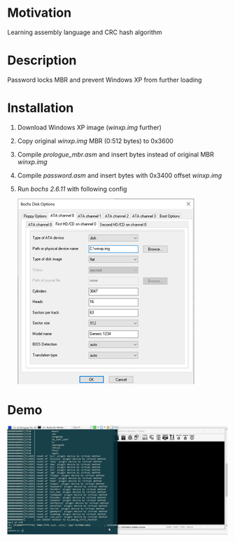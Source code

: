# Motivation

Learning assembly language and CRC hash algorithm

# Description

Password locks MBR and prevent Windows XP from further loading

# Installation

1. Download Windows XP image (_winxp.img_ further)
2. Copy original _winxp.img_ MBR (0:512 bytes) to 0x3600
3. Compile _prologue_mbr.asm_ and insert bytes instead of
 original MBR _winxp.img_
4. Compile _password.asm_ and insert bytes with 0x3400 offset
_winxp.img_
5. Run _bochs 2.6.11_ with following config

    ![](doc/bochs_disk_cfg.png) <!-- .element height="50%" width="50%" -->
 
 # Demo
 ![](doc/demo.gif)
